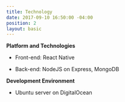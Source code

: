 ```yaml
---
title: Technology
date: 2017-09-10 16:50:00 -04:00
position: 2
layout: basic
---
```


**Platform and Technologies**

* Front-end: React Native

* Back-end: NodeJS on Express, MongoDB

**Development Environment**

* Ubuntu server on DigitalOcean